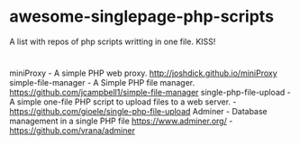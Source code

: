# awesome-singlepage-php-scripts
A list with repos of php scripts writting in one file. KISS!

#
miniProxy - A simple PHP web proxy. http://joshdick.github.io/miniProxy
simple-file-manager - A Simple PHP file manager. https://github.com/jcampbell1/simple-file-manager
single-php-file-upload - A simple one-file PHP script to upload files to a web server. - https://github.com/gioele/single-php-file-upload
Adminer - Database management in a single PHP file https://www.adminer.org/ - https://github.com/vrana/adminer